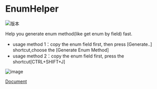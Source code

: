 # EnumHelper
![版本](https://img.shields.io/badge/version-1.0.0-red)

 Help you generate enum method(like get enum by field) fast.<br>
      <ul>
          <li>usage method 1：copy the enum field first, then press [Generate..] shortcut,choose the [Generate Enum Method]</li>
          <li>usage method 2：copy the enum field first, press the shortcut[CTRL+SHIFT+J]</li>
      </ul>
      
      
![image](https://img2023.cnblogs.com/blog/1167086/202302/1167086-20230227223626933-972652551.gif)

<a href="https://www.cnblogs.com/2YSP/p/17166068.html">Document</a>
